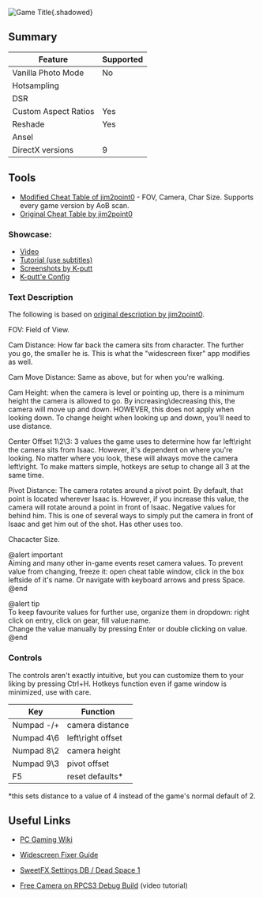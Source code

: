 ![Game Title](Images\DeadSpace_header.png "Shot by K-Putt"){.shadowed} 

## Summary

Feature | Supported
--|--
Vanilla Photo Mode | No
Hotsampling |  
DSR | 
Custom Aspect Ratios | Yes
Reshade | Yes 
Ansel | 
DirectX versions | 9

## Tools

* [Modified Cheat Table of jim2point0](../CheatTables/deadspace_AoB.CT) - FOV, Camera, Char Size. Supports every game version by AoB scan.
* [Original Cheat Table by jim2point0](../CheatTables/Archive/deadspace.CT)

### Showcase:

* [Video](https://www.youtube.com/watch?v=O_B3cwMmPZ0)  
* [Tutorial (use subtitles)](https://www.youtube.com/watch?v=ubLh_vtkf8U)  
* [Screenshots by K-putt](https://www.flickr.com/photos/k_putt/albums/72157636764341944)
* [K-putt'e Config](https://sfx.thelazy.net/games/preset/810/)

### Text Description

The following is based on [original description by jim2point0](https://web.archive.org/web/20141021190640/flickr.com/groups/deadendthrills/discuss/72157631765632995/).

FOV: Field of View.

Cam Distance: How far back the camera sits from character. The further you go, the smaller he is. This is what the "widescreen fixer" app modifies as well.

Cam Move Distance: Same as above, but for when you're walking. 

Cam Height: when the camera is level or pointing up, there is a minimum height the camera is allowed to go. By increasing\decreasing this, the camera will move up and down. HOWEVER, this does not apply when looking down. To change height when looking up and down, you'll need to use distance.

Center Offset 1\2\3: 3 values the game uses to determine how far left\right the camera sits from Isaac. However, it's dependent on where you're looking. No matter where you look, these will always move the camera left\right. To make matters simple, hotkeys are setup to change all 3 at the same time.

Pivot Distance: The camera rotates around a pivot point. By default, that point is located wherever Isaac is. However, if you increase this value, the camera will rotate around a point in front of Isaac. Negative values for behind him. This is one of several ways to simply put the camera in front of Isaac and get him out of the shot. Has other uses too.

Chacacter Size.

@alert important  
Aiming and many other in-game events reset camera values. To prevent value from changing, freeze it: open cheat table window, click in the box leftside of it's name. Or navigate with keyboard arrows and press Space. 
@end

@alert tip  
To keep favourite values for further use, organize them in dropdown: right click on entry, click on gear, fill value:name.   
Change the value manually by pressing Enter or double clicking on value.  
@end


### Controls

The controls aren't exactly intuitive, but you can customize them to your liking by pressing Ctrl+H.
Hotkeys function even if game window is minimized, use with care.

Key | Function
--|--
Numpad -/+ | camera distance
Numpad 4\6 | left\right offset
Numpad 8\2 | camera height
Numpad 9\3 | pivot offset
F5| reset defaults*

*this sets distance to a value of 4 instead of the game's normal default of 2.

## Useful Links

* [PC Gaming Wiki](https://www.pcgamingwiki.com/wiki/Dead_Space)

* [Widescreen Fixer Guide](https://steamcommunity.com/sharedfiles/filedetails/?id=183959163)

* [SweetFX Settings DB / Dead Space 1](https://sfx.thelazy.net/games/game/304/)

* [Free Camera on RPCS3 Debug Build](https://www.youtube.com/watch?v=cHHJBT4CjE4) (video tutorial)